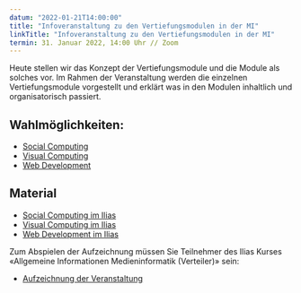 ```yaml
---
datum: "2022-01-21T14:00:00"
title: "Infoveranstaltung zu den Vertiefungsmodulen in der MI"
linkTitle: "Infoveranstaltung zu den Vertiefungsmodulen in der MI"
termin: 31. Januar 2022, 14:00 Uhr // Zoom
---
```

Heute stellen wir das Konzept der Vertiefungsmodule und die Module als solches vor. Im Rahmen der Veranstaltung werden die einzelnen Vertiefungsmodule vorgestellt und erklärt was in den Modulen inhaltlich und organisatorisch passiert.
## Wahlmöglichkeiten:
- [Social Computing](/study/bachelor/moduls/ba_vertiefung_socialcomputing/)
- [Visual Computing](/study/bachelor/moduls/ba_vertiefung-visual-computing/)
- [Web Development](/study/bachelor/moduls/ba_vertiefung-web_development/)

## Material
- [Social Computing im Ilias](https://ilias.th-koeln.de/goto.php?target=crs_1239386&client_id=ILIAS_FH_Koeln)
- [Visual Computing im Ilias](https://ilias.th-koeln.de/goto.php?target=crs_1238914&client_id=ILIAS_FH_Koeln)
- [Web Development im Ilias](https://ilias.th-koeln.de/goto.php?target=crs_1238198&client_id=ILIAS_FH_Koeln)

Zum Abspielen der Aufzeichnung müssen Sie Teilnehmer des Ilias Kurses «Allgemeine Informationen Medieninformatik (Verteiler)» sein:
- [Aufzeichnung der Veranstaltung](https://ilias.th-koeln.de/goto.php?target=crs_1179701&client_id=ILIAS_FH_Koeln)
